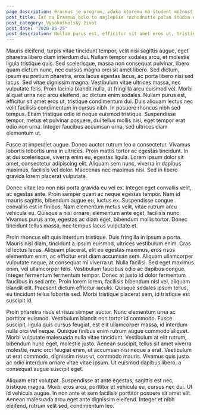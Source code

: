 ```yaml
---
page_description: Erasmus je program, vďaka ktorému má študent možnosť vycestovať a získať tak mnoho skúseností na zahraničnej univerzite
post_title: Ísť na Erasmus bolo to najlepšie rozhodnutie počas štúdia na vysokej škole
post_category: Vysokoškolský život
post_date: "2020-05-25"
post_description: Nullam purus est, efficitur sit amet eros ut, tristique condimentum dui. Duis aliquam lectus nec velit facilisis condimentum in cursus nibh. In posuere rhoncus nibh sed tempus. Etiam tristique odio id neque euismod tristique. Suspendisse tempor, metus et pulvinar posuere, dui tellus mollis nisi, eget tempor erat odio non urna. Integer faucibus accumsan urna, sed ultrices diam elementum ut.
---
```


Mauris eleifend, turpis vitae tincidunt tempor, velit nisi sagittis augue, eget pharetra libero diam interdum dui. Nullam tempor sodales arcu, et molestie ligula tristique quis. Sed scelerisque, massa non consequat pulvinar, libero quam dictum nunc, nec cursus magna orci sit amet libero. Sed dictum, ipsum eu pretium pharetra, eros lacus egestas lacus, ac porta libero nisi sed lacus. Sed vitae dignissim magna. Vestibulum vitae ultrices massa, nec vulputate felis. Proin lacinia blandit nulla, at fringilla arcu euismod vel. Morbi aliquet urna nec arcu eleifend, ac dictum enim sodales. Nullam purus est, efficitur sit amet eros ut, tristique condimentum dui. Duis aliquam lectus nec velit facilisis condimentum in cursus nibh. In posuere rhoncus nibh sed tempus. Etiam tristique odio id neque euismod tristique. Suspendisse tempor, metus et pulvinar posuere, dui tellus mollis nisi, eget tempor erat odio non urna. Integer faucibus accumsan urna, sed ultrices diam elementum ut.

Fusce at imperdiet augue. Donec auctor rutrum leo a consectetur. Vivamus lobortis lobortis urna in ultrices. Proin mattis tortor ac egestas tincidunt. In at dui scelerisque, viverra enim eu, egestas ligula. Lorem ipsum dolor sit amet, consectetur adipiscing elit. Aliquam sem nunc, viverra in dapibus maximus, facilisis vel dolor. Maecenas nec maximus nisi. Sed in libero gravida lorem placerat vulputate.

Donec vitae leo non nisi porta gravida eu vel ex. Integer eget convallis velit, ac egestas ante. Proin semper quam ac neque egestas tempor. Nam id mauris sagittis, bibendum augue eu, luctus ex. Suspendisse congue convallis est in finibus. Nam elementum metus velit, vitae rutrum arcu vehicula eu. Quisque a nisi ornare, elementum ante eget, facilisis nunc. Vivamus purus ante, egestas ac diam eget, bibendum mollis tortor. Donec tincidunt tellus massa, nec tempus lacus vulputate et.

Proin rhoncus elit quis interdum tristique. Duis fringilla in ipsum a porta. Mauris nisl diam, tincidunt a ipsum euismod, ultrices vestibulum enim. Cras id lectus lacus. Aliquam placerat, elit eu egestas maximus, eros risus elementum enim, ac efficitur erat diam accumsan sem. Aliquam ullamcorper vulputate neque, at consequat mi viverra ut. Nulla facilisi. Sed eget maximus enim, vel ullamcorper felis. Vestibulum faucibus odio ac dapibus congue. Integer fermentum fermentum tempor. Donec at justo id dolor fermentum faucibus in sed ante. Proin lorem lorem, facilisis bibendum nisl vel, aliquam blandit elit. Praesent dictum efficitur iaculis. Quisque sodales ipsum tellus, eu tincidunt tellus lobortis sed. Morbi tristique placerat sem, id tristique est suscipit id.

Proin pharetra risus et risus semper auctor. Nunc elementum urna ac porttitor euismod. Vestibulum blandit non tortor id commodo. Fusce suscipit, ligula quis cursus feugiat, est elit ullamcorper massa, id interdum nulla orci vel neque. Quisque finibus enim rutrum augue commodo aliquet. Morbi vulputate malesuada nulla vitae tincidunt. Vestibulum at elit rutrum, bibendum nunc eget, molestie justo. Aenean suscipit, tellus sit amet viverra molestie, nunc orci feugiat enim, ut accumsan nisi neque a erat. Vestibulum ut erat commodo, dignissim risus ut, commodo mauris. Vivamus quis justo ac odio interdum ornare vitae vitae ipsum. Ut euismod dapibus libero, a consequat augue suscipit eget.

Aliquam erat volutpat. Suspendisse at ante egestas, sagittis est nec, tristique magna. Morbi eros arcu, porttitor et vehicula eu, cursus nec dui. Ut id vehicula augue. In non ante et sem facilisis porttitor posuere sit amet elit. Aenean malesuada arcu eget ante dignissim eleifend. Integer et nibh eleifend, rutrum velit sed, condimentum leo.
